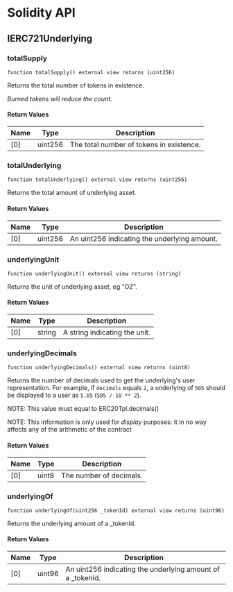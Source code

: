 # Solidity API

## IERC721Underlying

### totalSupply

```solidity
function totalSupply() external view returns (uint256)
```

Returns the total number of tokens in existence.

_Burned tokens will reduce the count._

#### Return Values

| Name | Type | Description |
| ---- | ---- | ----------- |
| [0] | uint256 | The total number of tokens in existence. |

### totalUnderlying

```solidity
function totalUnderlying() external view returns (uint256)
```

Returns the total amount of underlying asset.

#### Return Values

| Name | Type | Description |
| ---- | ---- | ----------- |
| [0] | uint256 | An uint256 indicating the underlying amount. |

### underlyingUnit

```solidity
function underlyingUnit() external view returns (string)
```

Returns the unit of underlying asset, eg "OZ".

#### Return Values

| Name | Type | Description |
| ---- | ---- | ----------- |
| [0] | string | A string indicating the unit. |

### underlyingDecimals

```solidity
function underlyingDecimals() external view returns (uint8)
```

Returns the number of decimals used to get the underlying's user representation.
For example, if `decimals` equals `2`, a underlying of `505` should
be displayed to a user as `5.05` (`505 / 10 ** 2`).

NOTE: This value must equal to ERC20Tpl.decimals()

NOTE: This information is only used for _display_ purposes: it in
no way affects any of the arithmetic of the contract

#### Return Values

| Name | Type | Description |
| ---- | ---- | ----------- |
| [0] | uint8 | The number of decimals. |

### underlyingOf

```solidity
function underlyingOf(uint256 _tokenId) external view returns (uint96)
```

Returns the underlying amount of a _tokenId.

#### Return Values

| Name | Type | Description |
| ---- | ---- | ----------- |
| [0] | uint96 | An uint256 indicating the underlying amount of a _tokenId. |

